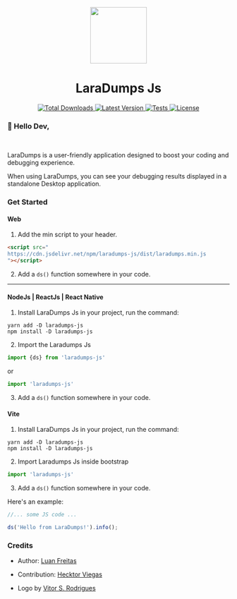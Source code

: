 <p align="center">
  <img src="https://raw.githubusercontent.com/laradumps/laradumps-core/refs/heads/2.x/art/logo.png" height="128" alt="" />
</p>
<h1 align="center">LaraDumps Js</h1>

<div align="center">
  <p align="center">
    <a href="https://packagist.org/packages/laradumps/laradumps-core">
      <img alt="Total Downloads" src="https://img.shields.io/packagist/dt/laradumps/laradumps-core">
    </a>
    <a href="https://packagist.org/packages/laradumps/laradumps-core">
      <img alt="Latest Version" src="https://img.shields.io/packagist/v/laradumps/laradumps-core">
    </a>
    <a href="https://github.com/laradumps/laradumps-core/actions">
        <img alt="Tests" src="https://github.com/laradumps/laradumps-core/workflows/LaraDumpsCore%20Tests/badge.svg" />
    </a>
    <a href="https://packagist.org/packages/laradumps-core/laradumps">
      <img alt="License" src="https://img.shields.io/github/license/laradumps/laradumps-core">
    </a>
  </p>
</div>

### 👋 Hello Dev,

<br/>

LaraDumps is a user-friendly application designed to boost your coding and debugging experience.

When using LaraDumps, you can see your debugging results displayed in a standalone Desktop application.

### Get Started

#### Web

1. Add the min script to your header.

```html
<script src="
https://cdn.jsdelivr.net/npm/laradumps-js/dist/laradumps.min.js
"></script>
 ```
   
2. Add a `ds()` function somewhere in your code.

---

#### NodeJs | ReactJs | React Native

1. Install LaraDumps Js in your project, run the command:

```shell
yarn add -D laradumps-js
npm install -D laradumps-js
```

2. Import the Laradumps Js

```Javascript
import {ds} from 'laradumps-js'
```
or
```Javascript
import 'laradumps-js'
```

3. Add a `ds()` function somewhere in your code.

#### Vite

1. Install LaraDumps Js in your project, run the command:

```shell
yarn add -D laradumps-js
npm install -D laradumps-js
```

2. Import Laradumps Js inside bootstrap

```Javascript
import 'laradumps-js'
```

3. Add a `ds()` function somewhere in your code.

Here's an example:

```js
//... some JS code ...

ds('Hello from LaraDumps!').info();
```

### Credits

- Author: [Luan Freitas](https://github.com/luanfreitasdev)

- Contribution: [Hecktor Viegas](https://github.com/hecktorvn)

- Logo by [Vitor S. Rodrigues](https://github.com/vs0uz4)